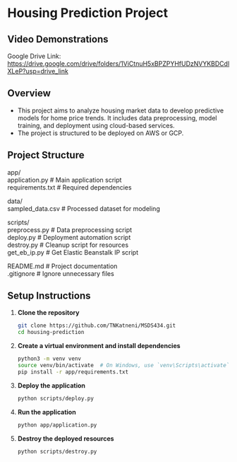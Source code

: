 # Housing Prediction Project

## Video Demonstrations
Google Drive Link: https://drive.google.com/drive/folders/1ViCtnuH5xBPZPYHfUDzNVYKBDCdlXLeP?usp=drive_link

## Overview
- This project aims to analyze housing market data to develop predictive models for home price trends. It includes data preprocessing, model training, and deployment using cloud-based services.
- The project is structured to be deployed on AWS or GCP.


## Project Structure
app/  
application.py  # Main application script  
requirements.txt  # Required dependencies  

data/  
sampled_data.csv  # Processed dataset for modeling  

scripts/  
preprocess.py  # Data preprocessing script  
deploy.py  # Deployment automation script  
destroy.py  # Cleanup script for resources  
get_eb_ip.py  # Get Elastic Beanstalk IP script  

README.md  # Project documentation  
.gitignore  # Ignore unnecessary files  

## Setup Instructions
1. **Clone the repository**  
   ```bash
   git clone https://github.com/TNKatneni/MSDS434.git
   cd housing-prediction

2. **Create a virtual environment and install dependencies**
    ```bash  
    python3 -m venv venv
    source venv/bin/activate  # On Windows, use `venv\Scripts\activate`
    pip install -r app/requirements.txt

3. **Deploy the application**
    ```bash
    python scripts/deploy.py

4. **Run the application**
    ```bash
    python app/application.py

5. **Destroy the deployed resources**
    ```bash
    python scripts/destroy.py





